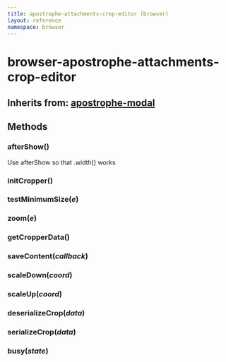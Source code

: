 ```yaml
---
title: apostrophe-attachments-crop-editor (browser)
layout: reference
namespace: browser
---
```


# browser-apostrophe-attachments-crop-editor

## Inherits from: [apostrophe-modal](https://github.com/apostrophecms/apostrophe-documentation/tree/e71017392b54a258d8d72811456c862139150a96/modules/apostrophe-modal/browser-apostrophe-modal.html)

## Methods

### afterShow\(\)

Use afterShow so that .width\(\) works

### initCropper\(\)

### testMinimumSize\(_e_\)

### zoom\(_e_\)

### getCropperData\(\)

### saveContent\(_callback_\)

### scaleDown\(_coord_\)

### scaleUp\(_coord_\)

### deserializeCrop\(_data_\)

### serializeCrop\(_data_\)

### busy\(_state_\)

